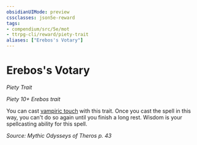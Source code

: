 ```yaml
---
obsidianUIMode: preview
cssclasses: json5e-reward
tags:
- compendium/src/5e/mot
- ttrpg-cli/reward/piety-trait
aliases: ["Erebos's Votary"]
---
```

# Erebos's Votary
*Piety Trait*  

*Piety 10+ Erebos trait*

You can cast [vampiric touch](/3-Mechanics/CLI/spells/vampiric-touch.md) with this trait. Once you cast the spell in this way, you can't do so again until you finish a long rest. Wisdom is your spellcasting ability for this spell.

*Source: Mythic Odysseys of Theros p. 43*